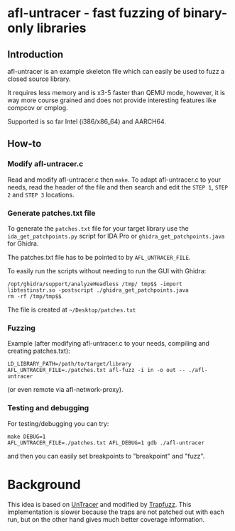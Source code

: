 # afl-untracer - fast fuzzing of binary-only libraries

## Introduction

afl-untracer is an example skeleton file which can easily be used to fuzz
a closed source library.

It requires less memory and is x3-5 faster than QEMU mode, however, it is way
more course grained and does not provide interesting features like compcov or
cmplog.

Supported is so far Intel (i386/x86_64) and AARCH64.

## How-to

### Modify afl-untracer.c

Read and modify afl-untracer.c then `make`.
To adapt afl-untracer.c to your needs, read the header of the file and then
search and edit the `STEP 1`, `STEP 2` and `STEP 3` locations.

### Generate patches.txt file

To generate the `patches.txt` file for your target library use the
`ida_get_patchpoints.py` script for IDA Pro or
`ghidra_get_patchpoints.java` for Ghidra.

The patches.txt file has to be pointed to by `AFL_UNTRACER_FILE`.

To easily run the scripts without needing to run the GUI with Ghidra:

```
/opt/ghidra/support/analyzeHeadless /tmp/ tmp$$ -import libtestinstr.so -postscript ./ghidra_get_patchpoints.java
rm -rf /tmp/tmp$$
```

The file is created at `~/Desktop/patches.txt`

### Fuzzing

Example (after modifying afl-untracer.c to your needs, compiling and creating
patches.txt):

```
LD_LIBRARY_PATH=/path/to/target/library AFL_UNTRACER_FILE=./patches.txt afl-fuzz -i in -o out -- ./afl-untracer
```

(or even remote via afl-network-proxy).

### Testing and debugging

For testing/debugging you can try:

```
make DEBUG=1
AFL_UNTRACER_FILE=./patches.txt AFL_DEBUG=1 gdb ./afl-untracer
```

and then you can easily set breakpoints to "breakpoint" and "fuzz".

# Background

This idea is based on [UnTracer](https://github.com/FoRTE-Research/UnTracer-AFL)
and modified by [Trapfuzz](https://github.com/googleprojectzero/p0tools/tree/master/TrapFuzz).
This implementation is slower because the traps are not patched out with each
run, but on the other hand gives much better coverage information.